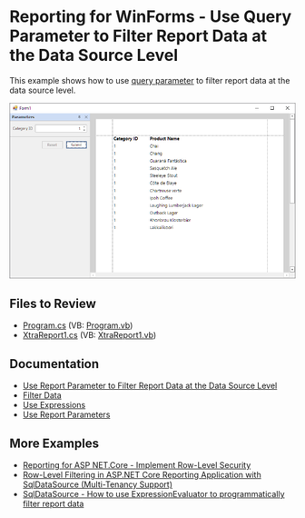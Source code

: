 # Reporting for WinForms - Use Query Parameter to Filter Report Data at the Data Source Level


This example shows how to use [query parameter](https://docs.devexpress.com/XtraReports/17387/detailed-guide-to-devexpress-reporting/bind-reports-to-data/sql-database/specify-query-parameters) to filter report data at the data source level. 

![Use Query Parameter to Filter Data](Images/screenshot.png)
## Files to Review

* [Program.cs](CS/QueryParametersRuntime/Program.cs) (VB: [Program.vb](VB/QueryParametersRuntime/Program.vb))
* [XtraReport1.cs](CS/QueryParametersRuntime/XtraReport1.cs) (VB: [XtraReport1.vb](VB/QueryParametersRuntime/XtraReport1.vb))

## Documentation

- [Use Report Parameter to Filter Report Data at the Data Source Level](https://docs.devexpress.com/XtraReports/17387/detailed-guide-to-devexpress-reporting/bind-reports-to-data/sql-database/specify-query-parameters#use-report-parameter-to-filter-report-data-at-the-data-source-level)
- [Filter Data](https://docs.devexpress.com/XtraReports/119450/detailed-guide-to-devexpress-reporting/shape-report-data/filter-data)
- [Use Expressions](https://docs.devexpress.com/XtraReports/120091/detailed-guide-to-devexpress-reporting/use-expressions)
- [Use Report Parameters](https://docs.devexpress.com/XtraReports/4812/detailed-guide-to-devexpress-reporting/use-report-parameters)
## More Examples

- [Reporting for ASP NET.Core - Implement Row-Level Security](https://github.com/DevExpress-Examples/asp-net-core-reporting-row-level-security)
- [Row-Level Filtering in ASP.NET Core Reporting Application with SqlDataSource (Multi-Tenancy Support)](https://github.com/DevExpress-Examples/Reporting-Multi-Tenancy-Security-Filter)
- [SqlDataSource - How to use ExpressionEvaluator to programmatically filter report data](https://github.com/DevExpress-Examples/Reporting_sqldatasource-how-to-use-expressionevaluator-to-programmatically-filter-report-t328522)


